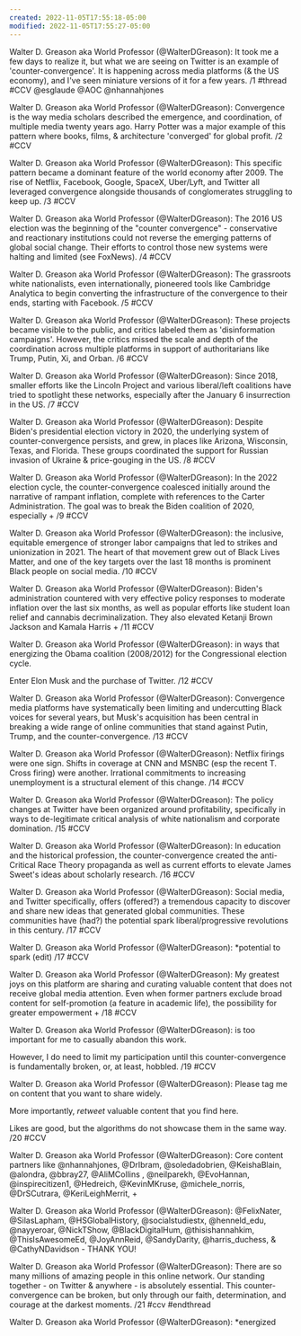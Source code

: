 ```yaml
---
created: 2022-11-05T17:55:18-05:00
modified: 2022-11-05T17:55:27-05:00
---
```


Walter D. Greason aka World Professor (@WalterDGreason): It took me a few days to realize it, but what we are seeing on Twitter is an example of 'counter-convergence'. It is happening across media platforms (& the US economy), and I've seen miniature versions of it for a few years. /1 #thread  #CCV @esglaude @AOC @nhannahjones

Walter D. Greason aka World Professor (@WalterDGreason): Convergence is the way media scholars described the emergence, and coordination, of multiple media twenty years ago. Harry Potter was a major example of this pattern where books, films, & architecture 'converged' for global profit. /2 #CCV

Walter D. Greason aka World Professor (@WalterDGreason): This specific pattern became a dominant feature of the world economy after 2009. The rise of Netflix, Facebook, Google, SpaceX, Uber/Lyft, and Twitter all leveraged convergence alongside thousands of conglomerates struggling to keep up. /3 #CCV

Walter D. Greason aka World Professor (@WalterDGreason): The 2016 US election was the beginning of the "counter convergence" - conservative and reactionary institutions could not reverse the emerging patterns of global social change. Their efforts to control those new systems were halting and limited (see FoxNews). /4 #CCV

Walter D. Greason aka World Professor (@WalterDGreason): The grassroots white nationalists, even internationally, pioneered tools like Cambridge Analytica to begin converting the infrastructure of the convergence to their ends, starting with Facebook. /5 #CCV

Walter D. Greason aka World Professor (@WalterDGreason): These projects became visible to the public, and critics labeled them as 'disinformation campaigns'. However, the critics missed the scale and depth of the coordination across multiple platforms in support of authoritarians like Trump, Putin, Xi, and Orban. /6 #CCV

Walter D. Greason aka World Professor (@WalterDGreason): Since 2018, smaller efforts like the Lincoln Project and various liberal/left coalitions have tried to spotlight these networks, especially after the January 6 insurrection in the US. /7 #CCV

Walter D. Greason aka World Professor (@WalterDGreason): Despite Biden's presidential election victory in 2020, the underlying system of counter-convergence persists, and grew, in places like Arizona, Wisconsin, Texas, and Florida. These groups coordinated the support for Russian invasion of Ukraine & price-gouging in the US. /8 #CCV

Walter D. Greason aka World Professor (@WalterDGreason): In the 2022 election cycle, the counter-convergence coalesced initially around the narrative of rampant inflation, complete with references to the Carter Administration. The goal was to break the Biden coalition of 2020, especially + /9 #CCV

Walter D. Greason aka World Professor (@WalterDGreason): the inclusive, equitable emergence of stronger labor campaigns that led to strikes and unionization in 2021. The heart of that movement grew out of Black Lives Matter, and one of the key targets over the last 18 months is prominent Black people on social media. /10 #CCV

Walter D. Greason aka World Professor (@WalterDGreason): Biden's administration countered with very effective policy responses to moderate inflation over the last six months, as well as popular efforts like student loan relief and cannabis decriminalization. They also elevated Ketanji Brown Jackson and Kamala Harris + /11 #CCV

Walter D. Greason aka World Professor (@WalterDGreason): in ways that energizing the Obama coalition (2008/2012) for the Congressional election cycle. 

Enter Elon Musk and the purchase of Twitter. /12 #CCV

Walter D. Greason aka World Professor (@WalterDGreason): Convergence media platforms have systematically been limiting and undercutting Black voices for several years, but Musk's acquisition has been central in breaking a wide range of online communities that stand against Putin, Trump, and the counter-convergence. /13 #CCV

Walter D. Greason aka World Professor (@WalterDGreason): Netflix firings were one sign. Shifts in coverage at CNN and MSNBC (esp the recent T. Cross firing) were another. Irrational commitments to increasing unemployment is a structural element of this change. /14 #CCV

Walter D. Greason aka World Professor (@WalterDGreason): The policy changes at Twitter have been organized around profitability, specifically in ways to de-legitimate critical analysis of white nationalism and corporate domination. /15 #CCV

Walter D. Greason aka World Professor (@WalterDGreason): In education and the historical profession, the counter-convergence created the anti-Critical Race Theory propaganda as well as current efforts to elevate James Sweet's ideas about scholarly research. /16 #CCV

Walter D. Greason aka World Professor (@WalterDGreason): Social media, and Twitter specifically, offers (offered?) a tremendous capacity to discover and share new ideas that generated global communities. These communities have (had?) the potential spark liberal/progressive revolutions in this century. /17 #CCV

Walter D. Greason aka World Professor (@WalterDGreason): *potential to spark (edit) /17 #CCV

Walter D. Greason aka World Professor (@WalterDGreason): My greatest joys on this platform are sharing and curating valuable content that does not receive global media attention. Even when former partners exclude broad content for self-promotion (a feature in academic life), the possibility for greater empowerment + /18 #CCV

Walter D. Greason aka World Professor (@WalterDGreason): is too important for me to casually abandon this work. 

However, I do need to limit my participation until this counter-convergence is fundamentally broken, or, at least, hobbled. /19 #CCV

Walter D. Greason aka World Professor (@WalterDGreason): Please tag me on content that you want to share widely. 

More importantly, *retweet* valuable content that you find here. 

Likes are good, but the algorithms do not showcase them in the same way. /20 #CCV

Walter D. Greason aka World Professor (@WalterDGreason): Core content partners like @nhannahjones, @DrIbram, @soledadobrien, @KeishaBlain, @alondra, @bbray27, @AliMCollins , @neilparekh, @EvoHannan, @inspirecitizen1, @Hedreich, @KevinMKruse, @michele_norris, @DrSCutrara, @KeriLeighMerrit, +

Walter D. Greason aka World Professor (@WalterDGreason): @FelixNater, @SilasLapham, @HSGlobalHistory, @socialstudiestx, @henneld_edu, @nayyeroar, @NickTShow, @BlackDigitalHum, @thisishannahkim, @ThisIsAwesomeEd, @JoyAnnReid, @SandyDarity, @harris_duchess, & @CathyNDavidson - THANK YOU!

Walter D. Greason aka World Professor (@WalterDGreason): There are so many millions of amazing people in this online network. Our standing together - on Twitter & anywhere - is absolutely essential. This counter-convergence can be broken, but only through our faith, determination, and courage at the darkest moments. /21 #ccv #endthread

Walter D. Greason aka World Professor (@WalterDGreason): *energized
